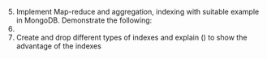  5. Implement Map-reduce and aggregation, indexing with suitable example in MongoDB. Demonstrate the following:
 6. 
 7.  Create and drop different types of indexes and explain () to show the advantage of the indexes
